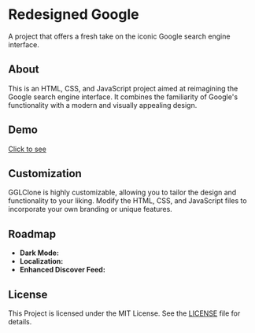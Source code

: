# Redesigned Google

A project that offers a fresh take on the iconic Google search engine interface.

## About

This is an HTML, CSS, and JavaScript project aimed at reimagining the Google search engine interface. It combines the familiarity of Google's functionality with a modern and visually appealing design.

## Demo

[Click to see](https://sanjay-munde.github.io/Redesigned-Google/)


## Customization

GGLClone is highly customizable, allowing you to tailor the design and functionality to your liking. Modify the HTML, CSS, and JavaScript files to incorporate your own branding or unique features.

## Roadmap

- **Dark Mode:** 
- **Localization:** 
- **Enhanced Discover Feed:** 

## License

This Project is licensed under the MIT License. See the [LICENSE](https://github.com/sanjay-munde/Redesigned-Google/edit/main/LICENSE) file for details.

